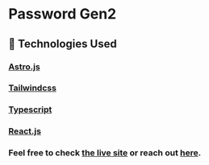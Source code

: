 # Password Gen2

## 🚀 Technologies Used

### [Astro.js](https://astro.build/)

### [Tailwindcss](https://tailwindcss.com/)

### [Typescript](https://www.typescriptlang.org/)

### [React.js](https://react.dev/)

### Feel free to check [the live site](https://pw-gen2.netlify.app/) or reach out [here](mailto:me@davetierney.dev).
